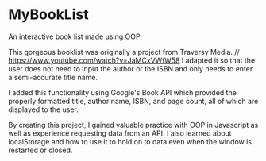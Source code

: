 # MyBookList
An interactive book list made using OOP.

This gorgeous booklist was originally a project from Traversy Media. // https://www.youtube.com/watch?v=JaMCxVWtW58
I adapted it so that the user does not need to input the author or the ISBN
and only needs to enter a semi-accurate title name.

I added this functionality using Google's Book API which provided
the properly formatted title, author name, ISBN, and page count, 
all of which are displayed to the user.

By creating this project, I gained valuable practice with OOP in Javascript 
as well as experience requesting data from an API. I also learned about localStorage
and how to use it to hold on to data even when the window is restarted or closed. 
